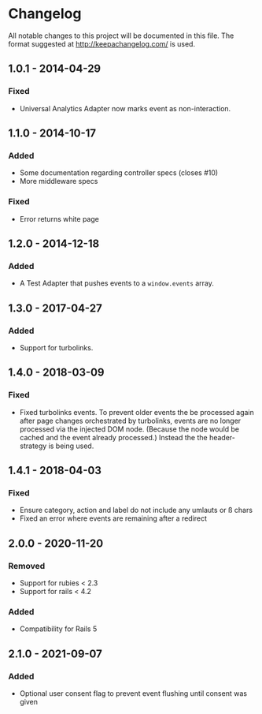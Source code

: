 # Changelog
All notable changes to this project will be documented in this file.
The format suggested at http://keepachangelog.com/ is used.

## 1.0.1 - 2014-04-29

### Fixed
- Universal Analytics Adapter now marks event as non-interaction.

## 1.1.0 - 2014-10-17

### Added
- Some documentation regarding controller specs (closes #10)
- More middleware specs

### Fixed
- Error returns white page

## 1.2.0 - 2014-12-18

### Added
- A Test Adapter that pushes events to a `window.events` array.

## 1.3.0 - 2017-04-27

### Added
- Support for turbolinks.

## 1.4.0 - 2018-03-09

### Fixed
- Fixed turbolinks events. To prevent older events the be processed again after page
  changes orchestrated by turbolinks, events are no longer processed via the
  injected DOM node. (Because the node would be cached and the event already
  processed.) Instead the the header-strategy is being used.

## 1.4.1 - 2018-04-03

### Fixed
- Ensure category, action and label do not include any umlauts or ß chars
- Fixed an error where events are remaining after a redirect

## 2.0.0 - 2020-11-20

### Removed
- Support for rubies < 2.3
- Support for rails < 4.2

### Added
- Compatibility for Rails 5

## 2.1.0 - 2021-09-07

### Added
- Optional user consent flag to prevent event flushing until consent was given
